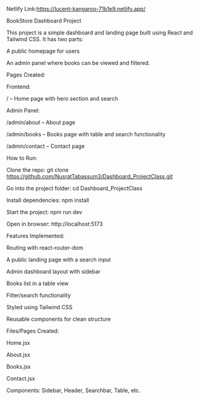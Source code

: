 Netlify Link:https://lucent-kangaroo-71b1e9.netlify.app/


BookStore Dashboard Project

This project is a simple dashboard and landing page built using React and Tailwind CSS. It has two parts:

A public homepage for users

An admin panel where books can be viewed and filtered.

Pages Created:

Frontend:

/ – Home page with hero section and search

Admin Panel:

/admin/about – About page

/admin/books – Books page with table and search functionality

/admin/contact – Contact page

How to Run:

Clone the repo:
git clone https://github.com/NusratTabassum3/Dashboard_ProjectClass.git

Go into the project folder:
cd Dashboard_ProjectClass

Install dependencies:
npm install

Start the project:
npm run dev

Open in browser:
http://localhost:5173

Features Implemented:

Routing with react-router-dom

A public landing page with a search input

Admin dashboard layout with sidebar

Books list in a table view

Filter/search functionality

Styled using Tailwind CSS

Reusable components for clean structure

Files/Pages Created:

Home.jsx

About.jsx

Books.jsx

Contact.jsx

Components: Sidebar, Header, Searchbar, Table, etc.
